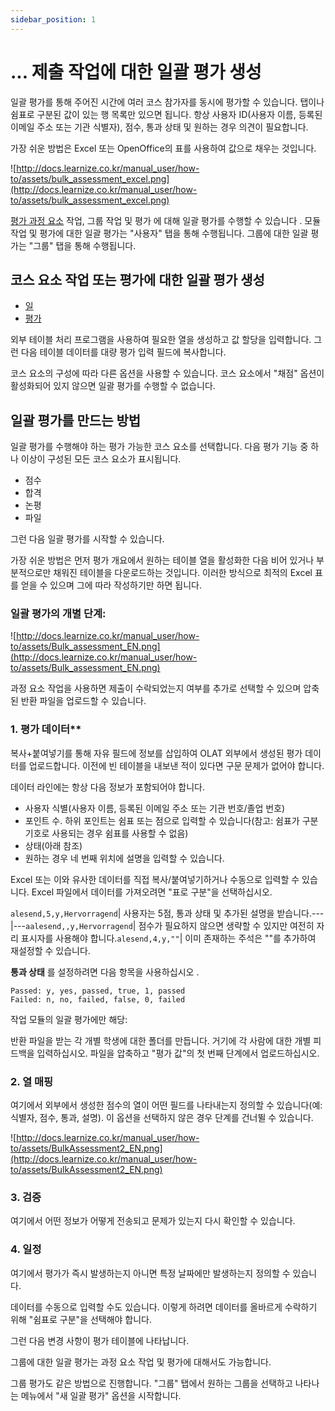 ```yaml
---
sidebar_position: 1
---
```


# ... 제출 작업에 대한 일괄 평가 생성

일괄 평가를 통해 주어진 시간에 여러 코스 참가자를 동시에 평가할 수 있습니다. 탭이나 쉼표로 구분된 값이 있는 행 목록만 있으면 됩니다. 항상 사용자 ID(사용자 이름, 등록된 이메일 주소 또는 기관 식별자), 점수, 통과 상태 및 원하는 경우 의견이 필요합니다.

가장 쉬운 방법은 Excel 또는 OpenOffice의 표를 사용하여 값으로 채우는 것입니다.

![http://docs.learnize.co.kr/manual_user/how-to/assets/bulk_assessment_excel.png](http://docs.learnize.co.kr/manual_user/how-to/assets/bulk_assessment_excel.png)

[평가 과정 요소](http://docs.learnize.co.kr/manual_user/course_operation/Assessment_of_course_modules/) 작업, 그룹 작업 및 평가 에 대해 일괄 평가를 수행할 수 있습니다 . 모듈 작업 및 평가에 대한 일괄 평가는 "사용자" 탭을 통해 수행됩니다. 그룹에 대한 일괄 평가는 "그룹" 탭을 통해 수행됩니다.

## 코스 요소 작업 또는 평가에 대한 일괄 평가 생성

- [일](http://docs.learnize.co.kr/manual_user/how-to/course_operation/Assessing_tasks_and_group_tasks.de.md)
- [평가](http://docs.learnize.co.kr/manual_user/how-to/course_operation/Assessment_of_course_modules.de.md)

외부 테이블 처리 프로그램을 사용하여 필요한 열을 생성하고 값 할당을 입력합니다. 그런 다음 테이블 데이터를 대량 평가 입력 필드에 복사합니다.

코스 요소의 구성에 따라 다른 옵션을 사용할 수 있습니다. 코스 요소에서 "채점" 옵션이 활성화되어 있지 않으면 일괄 평가를 수행할 수 없습니다.

## 일괄 평가를 만드는 방법

일괄 평가를 수행해야 하는 평가 가능한 코스 요소를 선택합니다. 다음 평가 기능 중 하나 이상이 구성된 모든 코스 요소가 표시됩니다.

- 점수
- 합격
- 논평
- 파일

그런 다음 일괄 평가를 시작할 수 있습니다.

가장 쉬운 방법은 먼저 평가 개요에서 원하는 테이블 열을 활성화한 다음 비어 있거나 부분적으로만 채워진 테이블을 다운로드하는 것입니다. 이러한 방식으로 최적의 Excel 표를 얻을 수 있으며 그에 따라 작성하기만 하면 됩니다.

### 일괄 평가의 개별 단계:

![http://docs.learnize.co.kr/manual_user/how-to/assets/Bulk_assessment_EN.png](http://docs.learnize.co.kr/manual_user/how-to/assets/Bulk_assessment_EN.png)

과정 요소 작업을 사용하면 제출이 수락되었는지 여부를 추가로 선택할 수 있으며 압축된 반환 파일을 업로드할 수 있습니다.

### **1. 평가 데이터****

복사+붙여넣기를 통해 자유 필드에 정보를 삽입하여 OLAT 외부에서 생성된 평가 데이터를 업로드합니다. 이전에 빈 테이블을 내보낸 적이 있다면 구문 문제가 없어야 합니다.

데이터 라인에는 항상 다음 정보가 포함되어야 합니다.

- 사용자 식별(사용자 이름, 등록된 이메일 주소 또는 기관 번호/졸업 번호)
- 포인트 수. 하위 포인트는 쉼표 또는 점으로 입력할 수 있습니다(참고: 쉼표가 구분 기호로 사용되는 경우 쉼표를 사용할 수 없음)
- 상태(아래 참조)
- 원하는 경우 네 번째 위치에 설명을 입력할 수 있습니다.

Excel 또는 이와 유사한 데이터를 직접 복사/붙여넣기하거나 수동으로 입력할 수 있습니다. Excel 파일에서 데이터를 가져오려면 "표로 구분"을 선택하십시오.

`alesend,5,y,Hervorragend`| 사용자는 5점, 통과 상태 및 추가된 설명을 받습니다.---|---`aalesend,,y,Hervorragend`| 점수가 필요하지 않으면 생략할 수 있지만 여전히 자리 표시자를 사용해야 합니다.`alesend,4,y,""`| 이미 존재하는 주석은 ""를 추가하여 재설정할 수 있습니다.

**통과 상태** 를 설정하려면 다음 항목을 사용하십시오 .

```
Passed: y, yes, passed, true, 1, passed
Failed: n, no, failed, false, 0, failed
```

작업 모듈의 일괄 평가에만 해당:

반환 파일을 받는 각 개별 학생에 대한 폴더를 만듭니다. 거기에 각 사람에 대한 개별 피드백을 입력하십시오. 파일을 압축하고 "평가 값"의 첫 번째 단계에서 업로드하십시오.

### **2. 열 매핑**

여기에서 외부에서 생성한 점수의 열이 어떤 필드를 나타내는지 정의할 수 있습니다(예: 식별자, 점수, 통과, 설명). 이 옵션을 선택하지 않은 경우 단계를 건너뛸 수 있습니다.

![http://docs.learnize.co.kr/manual_user/how-to/assets/BulkAssessment2_EN.png](http://docs.learnize.co.kr/manual_user/how-to/assets/BulkAssessment2_EN.png)

### **3. 검증**

여기에서 어떤 정보가 어떻게 전송되고 문제가 있는지 다시 확인할 수 있습니다.

### **4. 일정**

여기에서 평가가 즉시 발생하는지 아니면 특정 날짜에만 발생하는지 정의할 수 있습니다.

데이터를 수동으로 입력할 수도 있습니다. 이렇게 하려면 데이터를 올바르게 수락하기 위해 "쉼표로 구분"을 선택해야 합니다.

그런 다음 변경 사항이 평가 테이블에 나타납니다.

그룹에 대한 일괄 평가는 과정 요소 작업 및 평가에 대해서도 가능합니다.

그룹 평가도 같은 방법으로 진행합니다. "그룹" 탭에서 원하는 그룹을 선택하고 나타나는 메뉴에서 "새 일괄 평가" 옵션을 시작합니다.
